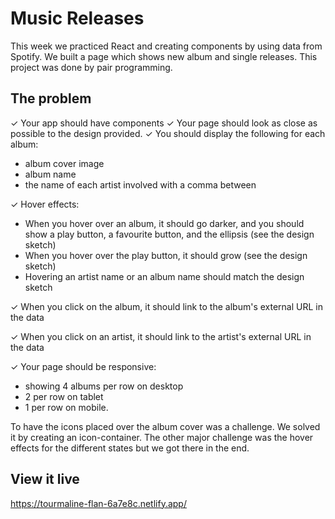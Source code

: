 # Music Releases
This week we practiced React and creating components by using data from Spotify. We built a page which shows new album and single releases. This project was done by pair programming. 

## The problem
✓ Your app should have components
✓ Your page should look as close as possible to the design provided.
✓ You should display the following for each album:
- album cover image
- album name
- the name of each artist involved with a comma between

✓ Hover effects:
- When you hover over an album, it should go darker, and you should show a play button, a favourite button, and the ellipsis (see the design sketch)
- When you hover over the play button, it should grow (see the design sketch)
- Hovering an artist name or an album name should match the design sketch

✓ When you click on the album, it should link to the album's external URL in the data

✓ When you click on an artist, it should link to the artist's external URL in the data

✓ Your page should be responsive:
- showing 4 albums per row on desktop
- 2 per row on tablet
- 1 per row on mobile.

To have the icons placed over the album cover was a challenge. We solved it by creating an icon-container. The other major challenge was the hover effects for the different states but we got there in the end. 

## View it live

https://tourmaline-flan-6a7e8c.netlify.app/
